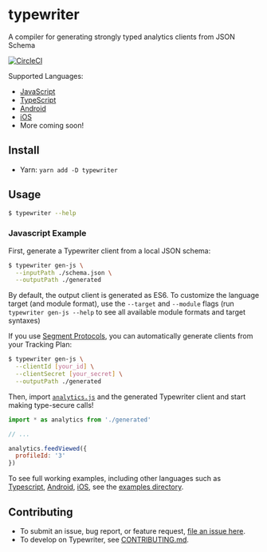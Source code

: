# typewriter
A compiler for generating strongly typed analytics clients from JSON Schema

[![CircleCI](https://circleci.com/gh/segmentio/typewriter.svg?style=svg&circle-token=8c1e734c99bdc08170e12d85af7a371900e33e96)](https://circleci.com/gh/segmentio/typewriter)

Supported Languages:

- [JavaScript](./examples/js)
- [TypeScript](./examples/ts)
- [Android](./examples/android/java)
- [iOS](./examples/ios/objectivec)
- More coming soon!

## Install

- Yarn: `yarn add -D typewriter`

## Usage

```sh
$ typewriter --help
```

### Javascript Example

First, generate a Typewriter client from a local JSON schema:

```sh
$ typewriter gen-js \
  --inputPath ./schema.json \
  --outputPath ./generated
```

By default, the output client is generated as ES6.  To customize the language target (and module format), use the `--target` and `--module` flags
(run `typewriter gen-js --help` to see all available module formats and target syntaxes)

If you use [Segment Protocols](https://segment.com/product/protocols), you can automatically generate clients from your Tracking Plan:

```sh
$ typewriter gen-js \
  --clientId [your_id] \
  --clientSecret [your_secret] \
  --outputPath ./generated
```

Then, import [`analytics.js`](https://segment.com/docs/sources/website/analytics.js/quickstart/) and the generated Typewriter client and start making type-secure calls!

```javascript
import * as analytics from './generated'

// ...

analytics.feedViewed({
  profileId: '3'
})
```

To see full working examples, including other languages such as [Typescript](./examples/ts), [Android](./examples/android/java), [iOS](./examples/ios/objectivec), see the [examples directory](./examples).

## Contributing

- To submit an issue, bug report, or feature request, [file an issue here](issues).
- To develop on Typewriter, see [CONTRIBUTING.md](./.github/CONTRIBUTING.md).
